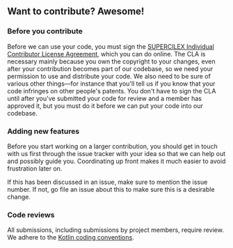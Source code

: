 ## Want to contribute? Awesome!

### Before you contribute

Before we can use your code, you must sign the
[SUPERCILEX Individual Contributor License Agreement](https://cla-assistant.io/SUPERCILEX/Robot-Scouter),
which you can do online. The CLA is necessary mainly because you own the copyright to your changes,
even after your contribution becomes part of our codebase, so we need your permission to use and
distribute your code. We also need to be sure of various other things—for instance that you'll tell
us if you know that your code infringes on other people's patents. You don't have to sign the CLA
until after you've submitted your code for review and a member has approved it, but you must do it
before we can put your code into our codebase.

### Adding new features

Before you start working on a larger contribution, you should get in touch with us first through the
issue tracker with your idea so that we can help out and possibly guide you. Coordinating up front
makes it much easier to avoid frustration later on.

If this has been discussed in an issue, make sure to mention the issue number. If not, go file an
issue about this to make sure this is a desirable change.

### Code reviews

All submissions, including submissions by project members, require review. We adhere to the
[Kotlin coding conventions](https://kotlinlang.org/docs/reference/coding-conventions.html).
